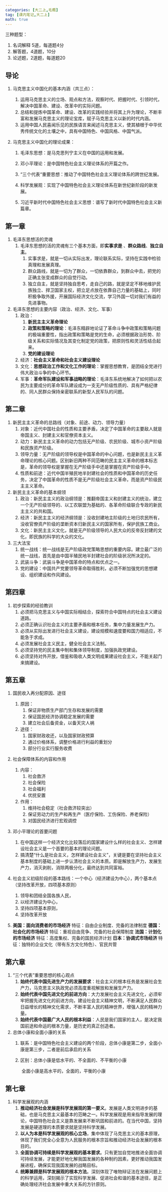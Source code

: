 ```yaml
---
categories: [大二上,毛概]
tag: [课内笔记,大二上] 
math: true
---
```


三种题型：

1. 名词解释 5道，每道题4分
2. 解答题，4道题，10分
3. 论述题，2道题，每道题20

## 导论

1. 马克思主义中国化的基本内涵（共三点）：

   1. 运用马克思主义的立场、观点和方法，观察时代、把握时代、引领时代，解决中国革命、建设、改革中的实际问题。
   2. 总结和提炼中国革命、建设、改革的实践经验并将其上升为理论，不断丰富和发展马克思主义的理论宝库，赋子马克思主义以新的时代内涵。
   3. 运用中国人民喜闻乐见的民族语言来闻述马克思主义，使其植根于中华优秀传统文化的土壤之中，具有中国特色、中国风格、中国气派。

2. 马克思主义中国化的理论成果：

   1. 毛泽东思想：是马克思列宁主义在中国的运用和发展。 

   1. 邓小平理论：是中国特色社会主义理论体系的开篇之作。 
   
   1. “三个代表“重要思想：推动了中国特色社会主义理论体系的跨世纪发展。 
   
   1. 科学发展观：实现了中国特色社会主义理论体系在新世纪新阶段的新发展。 
   
   1. 习近平新时代中国特色社会主义思想：谱写了新时代中国特色社会主义新篇章。
   

## 第一章

1. 毛泽东思想活的灵魂
   1. 毛泽东思想的活的灵魂有三个基本方面，即**实事求是** 、**群众路线**、**独立自主**。
      1. 实事求是，就是一切从实际出发，理论联系实际，坚持在实践中检验真理和发展真理。
      2. 群众路线，就是一切为了群众，一切依靠群众，到群众中去，把党的正确主张变成群众的自觉行动。
      3. 独立自主，就是坚持独自思考，走自己的路，就是坚定不移地维护民族独立、捍卫国家主权，把立足点放在依靠自己力量的基础上，同时积极争取外援，开展国际经济文化交流，学习外国一切对我们有益的先进事物。
2. 毛泽东思想的主要内容（政治、经济、文化、军事）
   1. 政治：
      1. **新民主主义革命理论**
      2. **政策和策略的理论**：毛泽东精辟地论证了革命斗争中政策和策略问题的极端重要性，指出政策和策略是党的生命，必须根据政治形势、阶级关系和实际情况及其变化制定党的政策，把原则性和灵活性结合起来。
      3. **党的建设理论**
   2. 经济：**社会主义革命和社会主义建设理论**
   3. 文化：**思想政治工作和文化工作的理论**：掌握思想教育，是团结全党进行伟大政治斗争的中心环节。
   4. 军事：**革命军队建设和军事战略的理论**：毛泽东系统地解决了如何把以农民为主要成分的革命军队建设成为一支无产阶级性质的、具有严格纪律的、同人民群众保持亲密联系的新型人民军队的问题。

## 第二章

1. 新民主主义革命的总路线（对象、前途、动力、领导力量）
   1. 对象：近代中国社会的性质和主要矛盾，决定了中国革命的主要敌人就是帝国主义、封建主义和官僚资本主义。
   2. 动力：新民主主义革命的动力包括无产阶级、农民阶级、城市小资产阶级和民族资产阶级。
   3. 领导力量：无产阶级的领导权是中国革命的中心问题，也是新民主主义革命理论的核心问题。区别新旧两种不同范畴的民主主义革命的根本标志是，革命的领导权是掌握在无产阶级手中还是掌握在资产阶级手中。
   4. 性质和前途：近代中国半殖民地半封建社会的性质和中国革命的历史任务，决定了中国革命的性质不是无产阶级社会主义革命，而是资产阶级民主主义革命。
2. 新民主主义革命的基本纲领
   1. 政治：新民主主义的政治纲领是：推翻帝国主义和封建主义的统治，建立一个无产阶级领导的、以工农联盟为基础的、各革命阶级联合专政的新民主主义的共和国。
   2. 经济：新民主主义的经济纲领是：没收封建地主阶级的土地归农民所有，没收官僚资产阶级的垄断资本归新民主义的国家所有，保护民族工商业。
   3. 文化：新民主主义文化，就是无产阶级领导的人民大众的反帝反封建的文化，即民族的科学的大众的文化。
3. 三大法宝
   1. 统一战线：统一战线是无产阶级政党策略思想的重要内容。建立最广泛的统一战线，首先是由中国半殖民地半封建社会的阶级状况所决定的。
   2. 武装斗争：武装斗争是中国革命的特点和优点之一。
   3. 党的建设：中国共产党要领导革命取得胜利，必须不断加强党的思想建设、组织建设和作风建设。

## 第四章

1. 初步探索的经验教训
   1. 必须把马克思主义与中国实际相结合，探索符合中国特点的社会主义建设道路。
   2. 必须正确认识社会主义的主要矛盾和根本任务，集中力量发展生产力。
   3. 必须从实际出发进行社会主义建设，建设规模和速度要和国力相适应，不能急于求成。
   4. 必须发展社会主义民主，健全社会主义法制。
   5. 必须坚持党的民主集中制和集体领导制度，加强执政党建设。
   6. 必须坚持对外开放，借鉴和吸收人类文明成果建设社会主义，不能关起门来搞建设。

## 第五章

1. 国民收入再分配原因、途径
   1. 原因：
      1. 保证非物质生产部门生存和发展的需要 
      2. 保证国民经济协调稳定发展的需要
      3. 建立社会后备资金，以备天灾人祸
   2. 途径：
      1. 国家财政收还，以及国家财政预算
      2. 通过价格体系，调整价格进行利益的重划分
      3. 部分行业实行服务收费
2. 社会保障体系的内容和作用
   1. 内容：
      1. 社会救济
      2. 社会保险
      3. 社会福利
      4. 优抚安置
   2. 作用：
      1. 维持社会稳定（社会救济较突出）
      2. 保证劳动力的生产和再生产（医疗保险、工伤保险、养老保险）
      3. 对国民经济进行宏观调控
3. 邓小平理论的首要问题
   1. 在中国这样一个经济文化比较落后的国家建设什么样的社会主义、怎样建设社会主义是一个首要的基本的理论问题。 
   1. 搞清楚“什么是社会主义，怎样建设社会主义”，关键是要在坚持社会主义基本制度的基础上进一步认清社会主义的本质。即是解放生产力，发展生产力，消灭剥削，消除两极分化，最终达到共同富裕。
4. 社会主义初级阶段的基本路线：一个中心（经济建设为中心），两个基本点（坚持改革开放，四项基本原则）
   1. 领导和团结全国各族人民，
   2. 以经济建设为中心，
   3. 坚持四项基本原则，
   4. 坚持改革开放

5. **美国：面向消费者的市场经济** 
   	特征：自由企业制度、完备的法律制度
   **德国：社会化的市场经济** 
   	特征：重视自由竞争、完备的社会保障制度
   **法国：计划化的市场经济** 
   	特征：高度集权、完备的国民经济计划
   **日本：协调式市场经济** 
   	特征：独特的企业文化（带有东方文化特色）、官民共管

## 第六章

1. “三个代表”重要思想的核心观点
   1. **始终代表中国先进生产力的发展要求**：社会主义的根本任务是发展社会生产力，马克思主义执政党必须高度重视解放和发展生产力。
   2. **始终代表中国先进文化的前进方向**：大力发展社会主义先进文化，必须牢牢把握先进文化的前进方向，建设社会主义精神文明，不断满足人民群众日益增长的精神文化需求，不断丰富人民的精神世界，增强人民的精神力量。
   3. **始终代表中国最广大人民的根本利益**：人民是我们国家的主人，是决定我国前途和命运的根本力量，是历史的真正创造者。
2. 总体小康和全面小康的关系
   1. 联系：是中国特色社会主义建设的两个阶段，总体小康是第二步，全面小康是第三步，二者是前后承启的关系
   
   2. 区别：总体小康是低水平的、不全面的、不平衡的小康
   
      ​			全面小康是高水平的，全面的，平衡的小康

## 第七章

1. 科学发展观的内涵
   1. **推动经济社会发展是科学发展观的第一要义**。发展是人类文明进步的基础，也是马克思主义最基本的范畴之一。科学发展观是用来指导发展的理论，中国特色社会主义是靠发展来不断巩固和前进的。在当代中国，坚持发展是硬道理的本质要求就是坚持科学发展。
   2. **以人为本是科学发展观的核心立场**，集中体现了马克思主义的基本原理，体现了我们党全心全意为人民服务的根本宗旨和推动经济社会发展的根本目的。
   3. **全面协调可持续是科学发展观的基本要求**。只有更加自觉地推进全面协调可持续发展，才能更好地化解我国发展的各种制约因素，更好推动我国发展进程，确保实现我国发展的战略目标。
   4. **统筹兼顾是科学发展观的根本方法**。深刻体现了唯物辩证法在发展问题上的科学运用，深刻揭示了实现科学发展、促进社会和谐的基本途径，是正确处理经济社会发展中重大关系的方针原则。